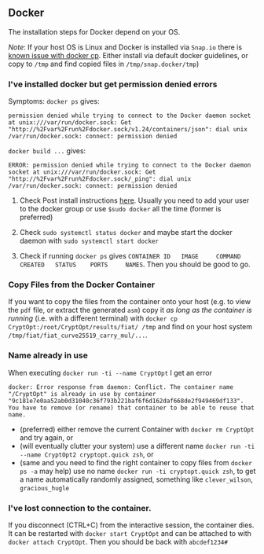 ## Docker

The installation steps for Docker depend on your OS.

*Note*: If your host OS is Linux and Docker is installed via `Snap.io` there is [known issue with docker cp](https://github.com/docker/for-linux/issues/564).
Either install via default docker guidelines, or copy to `/tmp` and find copied files in `/tmp/snap.docker/tmp`)

### I've installed docker but get permission denied errors

Symptoms:
`docker ps` gives:

```
permission denied while trying to connect to the Docker daemon socket at unix:///var/run/docker.sock: Get "http://%2Fvar%2Frun%2Fdocker.sock/v1.24/containers/json": dial unix /var/run/docker.sock: connect: permission denied
```
`docker build ...` gives:
```
ERROR: permission denied while trying to connect to the Docker daemon socket at unix:///var/run/docker.sock: Get "http://%2Fvar%2Frun%2Fdocker.sock/_ping": dial unix /var/run/docker.sock: connect: permission denied
```

1. Check Post install instructions [here](https://docs.docker.com/engine/install/linux-postinstall/).
    Usually you need to add your user to the docker group or use `$sudo docker` all the time (former is preferred)

1. Check `sudo systemctl status docker` and maybe 
    start the docker daemon with `sudo systemctl start docker `

1. Check if running `docker ps` gives `CONTAINER ID   IMAGE     COMMAND   CREATED   STATUS    PORTS     NAMES`. Then you should be good to go.

### Copy Files from the Docker Container

If you want to copy the files from the container onto your host (e.g. to view the `pdf` file, or extract the generated `asm`) copy it *as long as the container is running* (i.e. with a different terminal) with `docker cp CryptOpt:/root/CryptOpt/results/fiat/ /tmp` and find on your host system `/tmp/fiat/fiat_curve25519_carry_mul/...`.

### Name already in use

When executing `docker run -ti --name CryptOpt` I get an error
```
docker: Error response from daemon: Conflict. The container name "/CryptOpt" is already in use by container "9c181e7e0aa52ab0d31040c36f793b221baf6f6d162daf668de2f949469df133". You have to remove (or rename) that container to be able to reuse that name.
```
- (preferred) either remove the current Container with `docker rm CryptOpt` and try again, or
- (will eventually clutter your system) use a different name `docker run -ti --name CryptOpt2 cryptopt.quick zsh`, or
- (same and you need to find the right container to copy files from `docker ps -a` may help) use no name `docker run -ti cryptopt.quick zsh`,  to get a name automatically randomly assigned, something like `clever_wilson`, `gracious_hugle`

### I've lost connection to the container.

If you disconnect (CTRL+C) from the interactive session, the container dies.
It can be restarted with `docker start CryptOpt` and can be attached to with `docker attach CryptOpt`.
Then you should be back with `abcdef1234#`
